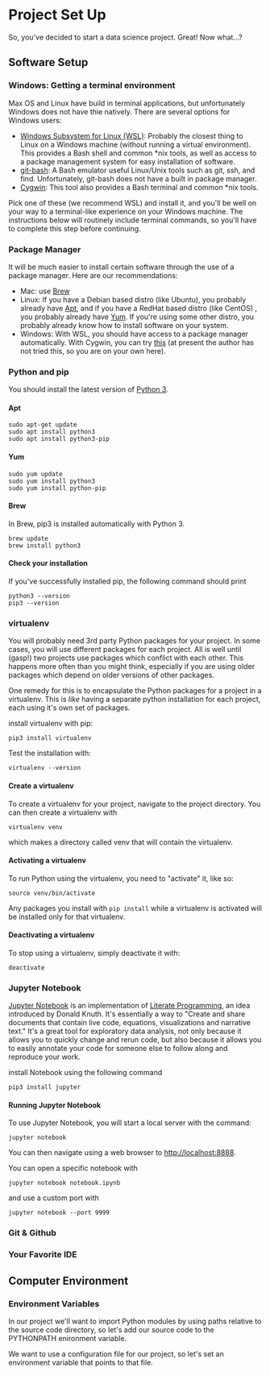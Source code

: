 # Project Set Up

So, you've decided to start a data science project. Great! Now what...?

## Software Setup

### Windows: Getting a terminal environment

Max OS and Linux have build in terminal applications, but unfortunately Windows does not have thie natively.
There are several options for Windows users:

* [Windows Subsystem for Linux (WSL)](https://docs.microsoft.com/en-us/windows/wsl/install-win10): Probably the closest thing to Linux on a Windows machine (without running a virtual environment). This provides a Bash shell and common \*nix tools, as well as access to a package management system for easy installation of software.
* [git-bash](https://gitforwindows.org/): A Bash emulator useful Linux/Unix tools such as git, ssh, and find. Unfortunately, git-bash does not have a built in package manager.
* [Cygwin](https://www.cygwin.com/): This tool also provides a Bash terminal and common \*nix tools. 

Pick one of these (we recommend WSL) and install it, and you'll be well on your way to a terminal-like experience on your Windows machine.
The instructions below will routinely include terminal commands, so you'll have to complete this step before continuing. 

### Package Manager

It will be much easier to install certain software through the use of a package manager.
Here are our recommendations:

* Mac: use [Brew](https://brew.sh/)
* Linux: If you have a Debian based distro (like Ubuntu), you probably already have [Apt](), and if you have a RedHat based distro (like CentOS) , you probably already have [Yum](http://yum.baseurl.org/). If you're using some other distro, you probably already know how to install software on your system.
* Windows: With WSL, you should have access to a package manager automatically. With Cygwin, you can try [this](https://github.com/transcode-open/apt-cyg) (at present the author has not tried this, so you are on your own here).

### Python and pip

You should install the latest version of [Python 3](https://www.python.org/downloads/). 

#### Apt
```
sudo apt-get update
sudo apt install python3
sudo apt install python3-pip
```

#### Yum
```
sudo yum update
sudo yum install python3
sudo yum install python-pip
```

#### Brew
In Brew, pip3 is installed automatically with Python 3.
```
brew update
brew install python3
```

#### Check your installation
If you've successfully installed pip, the following command should print 
```
python3 --version
pip3 --version
```

### virtualenv

You will probably need 3rd party Python packages for your project.
In some cases, you will use different packages for each project. 
All is well until (gasp!) two projects use packages which conflict with each other. 
This happens more often than you might think, especially if you are using older packages which depend on older versions of other packages.

One remedy for this is to encapsulate the Python packages for a project in a virtualenv.
This is *like* having a separate python installation for each project, each using it's own set of packages.

install virtualenv with pip:
```
pip3 install virtualenv
```
Test the installation with:
```
virtualenv --version
```

#### Create a virtualenv

To create a virtualenv for your project, navigate to the project directory.
You can then create a virtualenv with
```
virtualenv venv
```
which makes a directory called venv that will contain the virtualenv.

#### Activating a virtualenv

To run Python using the virtualenv, you need to "activate" it, like so:

```
source venv/bin/activate
```

Any packages you install with `pip install` while a virtualenv is activated will be installed only for that virtualenv.

#### Deactivating a virtualenv

To stop using a virtualenv, simply deactivate it with:
```
deactivate
```

### Jupyter Notebook

[Jupyter Notebook](https://jupyter.org/index.html) is an implementation of [Literate Programming](https://en.wikipedia.org/wiki/Literate_programming), an idea introduced by Donald Knuth. 
It's essentially a way to "Create and share documents that contain live code, equations, visualizations and narrative text."
It's a great tool for exploratory data analysis, not only because it allows you to quickly change and rerun code, but also because it allows you to easily annotate your code for someone else to follow along and reproduce your work.

install Notebook using the following command

```
pip3 install jupyter
```

#### Running Jupyter Notebook

To use Jupyter Notebook, you will start a local server with the command:
```
jupyter notebook
```
You can then navigate using a web browser to [http://localhost:8888](http://localhost:8888).

You can open a specific notebook with 
```
jupyter notebook notebook.ipynb
```
and use a custom port with 
```
jupyter notebook --port 9999
```


### Git & Github

### Your Favorite IDE


## Computer Environment

### Environment Variables

In our project we'll want to import Python modules by using paths relative to the source code directory, so let's add our source code to the PYTHONPATH enironment variable.

We want to use a configuration file for our project, so let's set an environment variable that points to that file.



